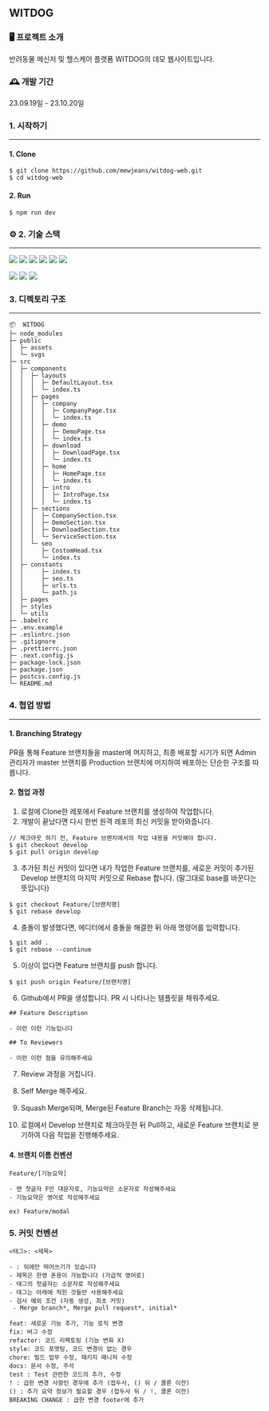 ## WITDOG


### 🖥️ 프로젝트 소개
반려동물 메신저 및 헬스케어 플랫폼 WITDOG의 데모 웹사이트입니다.

### 🕰️ 개발 기간

23.09.19일 - 23.10.20일

### 1. 시작하기
---
#### 1. Clone
```
$ git clone https://github.com/mewjeans/witdog-web.git
$ cd witdog-web
```
#### 2. Run
```
$ npm run dev
```
### ⚙️ 2. 기술 스택 
----
<img src="https://img.shields.io/badge/visualstudiocode-007ACC?style=for-the-badge&logo=visualstudiocode&logoColor=white"> <img src="https://img.shields.io/badge/javascript-F7DF1E?style=for-the-badge&logo=javascript&logoColor=white"> 
<img src="https://img.shields.io/badge/react-61DAFB?style=for-the-badge&logo=react&logoColor=white">
<img src="https://img.shields.io/badge/Next.js-000000?style=flat-square&logo=Next.js&logoColor=white"/>
<img src="https://img.shields.io/badge/Typescript-3178C6?style=flat-square&logo=Typescript&logoColor=white"/>
<img src="https://img.shields.io/badge/Tailwind CSS-06B6D4?style=flat-square&logo=Tailwind CSS&logoColor=white"/>

<img src="https://img.shields.io/badge/prettier-F7B93E?style=for-the-badge&logo=prettier&logoColor=white"> <img src="https://img.shields.io/badge/eslint-4B32C3?style=for-the-badge&logo=eslint&logoColor=white"> <img src="https://img.shields.io/badge/styledcomponents-DB7093?style=for-the-badge&logo=styledcomponents&logoColor=white">

###  3. 디렉토리 구조 
---
```
📦  WITDOG
├─ node_modules
├─ public
│  ├─ assets
│  └─ svgs
├─ src
│  ├─ components
│  │  ├─ layouts
│  │  │  ├─ DefaultLayout.tsx
│  │  │  └─ index.ts 
│  │  ├─ pages
│  │  │  ├─ company
│  │  │  │  ├─ CompanyPage.tsx
│  │  │  │  └─ index.ts 
│  │  │  ├─ demo
│  │  │  │  ├─ DemoPage.tsx
│  │  │  │  └─ index.ts 
│  │  │  ├─ download
│  │  │  │  ├─ DownloadPage.tsx
│  │  │  │  └─ index.ts 
│  │  │  ├─ home
│  │  │  │  ├─ HomePage.tsx
│  │  │  │  └─ index.ts 
│  │  │  ├─ intro
│  │  │  │  ├─ IntroPage.tsx
│  │  │  │  └─ index.ts 
│  │  ├─ sections
│  │  │  ├─ CompanySection.tsx
│  │  │  ├─ DemoSection.tsx
│  │  │  ├─ DownloadSection.tsx
│  │  │  └─ ServiceSection.tsx
│  │  └─ seo
│  │     ├─ CostomHead.tsx
│  │     └─ index.ts
│  ├─ constants
│  │     ├─ index.ts
│  │     ├─ seo.ts
│  │     ├─ urls.ts
│  │     └─ path.js
│  ├─ pages
│  ├─ styles
│  └─ utils
├─ .babelrc
├─ .env.example
├─ .eslintrc.json
├─ .gitignore
├─ .prettierrc.json
├─ .next.config.js
├─ package-lock.json
├─ package.json
├─ postcss.config.js
└─ README.md
```

### 4. 협업 방법
---
#### 1. Branching Strategy
PR을 통해 Feature 브랜치들을 master에 머지하고,
최종 배포할 시기가 되면 Admin 관리자가 master 브랜치를 Production 브랜치에 머지하여 배포하는 단순한 구조를 따릅니다.

#### 2. 협업 과정
1. 로컬에 Clone한 레포에서 Feature 브랜치를 생성하여 작업합니다.
2. 개발이 끝났다면 다시 한번 원격 레포의 최신 커밋을 받아와줍니다.
```
// 체크아웃 하기 전, Feature 브랜치에서의 작업 내용을 커밋해야 합니다.
$ git checkout develop
$ git pull origin develop
``` 
3. 추가된 최신 커밋이 있다면 내가 작업한 Feature 브랜치를, 새로운 커밋이 추가된 Develop 브랜치의 마지막 커밋으로 Rebase 합니다. (말그대로 base를 바꾼다는 뜻입니다)
```
$ git checkout Feature/[브랜치명]
$ git rebase develop
```
4. 충돌이 발생했다면, 에디터에서 충돌을 해결한 뒤 아래 명령어를 입력합니다.
```
$ git add .
$ git rebase --continue
```

5. 이상이 없다면 Feature 브랜치를 push 합니다.
```
$ git push origin Feature/[브랜치명]
```

6. Github에서 PR을 생성합니다. PR 시 나타나는 템플릿을 채워주세요.

```
## Feature Description

- 이런 이런 기능입니다

## To Reviewers

- 이런 이런 점을 유의해주세요
```
7. Review 과정을 거칩니다.

8. Self Merge 해주세요.

9. Squash Merge되며, Merge된 Feature Branch는 자동 삭제됩니다.

10. 로컬에서 Develop 브랜치로 체크아웃한 뒤 Pull하고, 새로운 Feature 브랜치로 분기하여 다음 작업을 진행해주세요.

#### 4. 브랜치 이름 컨벤션
```
Feature/[기능요약]

- 맨 첫글자 F만 대문자로, 기능요약은 소문자로 작성해주세요
- 기능요약은 영어로 작성해주세요

ex) Feature/modal
```


### 5. 커밋 컨벤션
```
<태그>: <제목>

- : 뒤에만 띄어쓰기가 있습니다
- 제목은 한영 혼용이 가능합니다 (가급적 영어로)
- 태그의 첫글자는 소문자로 작성해주세요
- 태그는 아래에 적힌 것들만 사용해주세요
- 검사 예외 조건 (자동 생성, 최초 커밋)
 - Merge branch*, Merge pull request*, initial*

feat: 새로운 기능 추가, 기능 로직 변경
fix: 버그 수정
refactor: 코드 리팩토링 (기능 변화 X)
style: 코드 포맷팅, 코드 변경이 없는 경우
chore: 빌드 업무 수정, 패키지 매니저 수정
docs: 문서 수정, 주석
test : Test 관련한 코드의 추가, 수정
! : 급한 변경 사항인 경우에 추가 (접두사, () 뒤 / 콜론 이전)
() : 추가 요약 정보가 필요할 경우 (접두사 뒤 / !, 콜론 이전)
BREAKING CHANGE : 급한 변경 footer에 추가
```
